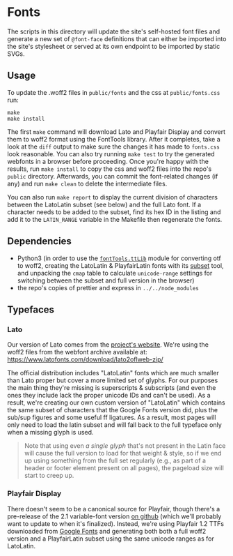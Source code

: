 # Fonts

The scripts in this directory will update the site's self-hosted font files and generate a new set of `@font-face` definitions that can either be imported into the site's stylesheet or served at its own endpoint to be imported by static SVGs.

## Usage

To update the .woff2 files in `public/fonts` and the css at `public/fonts.css` run:

```console
make
make install
```

The first `make` command will download Lato and Playfair Display and convert them to woff2 format using the FontTools library. After it completes, take a look at the `diff` output to make sure the changes it has made to `fonts.css` look reasonable. You can also try running `make test` to try the generated webfonts in a browser before proceeding. Once you're happy with the results, run `make install` to copy the css and woff2 files into the repo's `public` directory. Afterwards, you can commit the font-related changes (if any) and run `make clean` to delete the intermediate files.

You can also run `make report` to display the current division of characters between the LatoLatin subset (see below) and the full Lato font. If a character needs to be added to the subset, find its hex ID in the listing and add it to the `LATIN_RANGE` variable in the Makefile then regenerate the fonts.

## Dependencies

-   Python3 (in order to use the [`fontTools.ttLib`](https://pypi.org/project/fonttools/) module for converting otf to woff2, creating the LatoLatin & PlayfairLatin fonts with its [subset](https://fonttools.readthedocs.io/en/latest/subset/index.html) tool, and unpacking the `cmap` table to calculate `unicode-range` settings for switching between the subset and full version in the browser)
-   the repo's copies of prettier and express in `../../node_modules`

## Typefaces

### Lato

Our version of Lato comes from the [project's website](https://www.latofonts.com/lato-free-fonts/). We're using the woff2 files from the webfont archive available at: https://www.latofonts.com/download/lato2oflweb-zip/

The official distribution includes "LatoLatin" fonts which are much smaller than Lato proper but cover a more limited set of glyphs. For our purposes the main thing they're missing is superscripts & subscripts (and even the ones they include lack the proper unicode IDs and can't be used). As a result, we're creating our own custom version of "LatoLatin" which contains the same subset of characters that the Google Fonts version did, plus the sub/sup figures and some useful ff ligatures. As a result, most pages will only need to load the latin subset and will fall back to the full typeface only when a missing glyph is used.

> Note that using even _a single glyph_ that's not present in the Latin face will cause the full version to load for that weight & style, so if we end up using something from the full set regularly (e.g., as part of a header or footer element present on all pages), the pageload size will start to creep up.

### Playfair Display

There doesn't seem to be a canonical source for Playfair, though there's a pre-release of the 2.1 variable-font version [on github](https://github.com/clauseggers/Playfair) (which we'll probably want to update to when it's finalized). Instead, we're using Playfair 1.2 TTFs downloaded from [Google Fonts](https://fonts.google.com/specimen/Playfair+Display) and generating both both a full woff2 version and a PlayfairLatin subset using the same unicode ranges as for LatoLatin.
